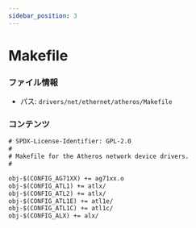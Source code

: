 ```yaml
---
sidebar_position: 3
---
```

# Makefile

### ファイル情報

- パス: `drivers/net/ethernet/atheros/Makefile`

### コンテンツ

```txt
# SPDX-License-Identifier: GPL-2.0
#
# Makefile for the Atheros network device drivers.
#

obj-$(CONFIG_AG71XX) += ag71xx.o
obj-$(CONFIG_ATL1) += atlx/
obj-$(CONFIG_ATL2) += atlx/
obj-$(CONFIG_ATL1E) += atl1e/
obj-$(CONFIG_ATL1C) += atl1c/
obj-$(CONFIG_ALX) += alx/

```
